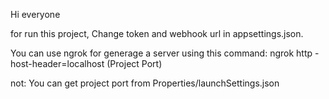 Hi everyone

for run this project, Change token and webhook url in appsettings.json.
  
  You can use ngrok for generage a server using this command:
    ngrok http -host-header=localhost (Project Port)
  
  not: You can get project port from Properties/launchSettings.json
